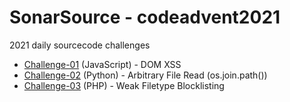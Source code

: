 # SonarSource - codeadvent2021

2021 daily sourcecode challenges
- [Challenge-01](https://github.com/bigb0sss/all-about-appsec/blob/main/sourcecode_review/codeadvent2021/challenge_01.html) (JavaScript) - DOM XSS
- [Challenge-02](https://github.com/bigb0sss/all-about-appsec/blob/main/sourcecode_review/codeadvent2021/challenge_02.py) (Python) - Arbitrary File Read (os.join.path())
- [Challenge-03](https://github.com/bigb0sss/all-about-appsec/blob/main/sourcecode_review/codeadvent2021/challenge_03.php) (PHP) - Weak Filetype Blocklisting